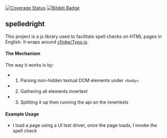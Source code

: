 [![Coverage Status](https://coveralls.io/repos/github/tmillner/spelledright/badge.svg?branch=master)](https://coveralls.io/github/tmillner/spelledright?branch=master) [![Bitdeli Badge](https://d2weczhvl823v0.cloudfront.net/tmillner/spelledright/trend.png)](https://bitdeli.com/free "Bitdeli Badge")
## spelledright 

This project is a js library used to facilitate spell checks on HTML pages in English. It wraps around [cfinke/Typo.js](https://github.com/cfinke/Typo.js).


#### The Mechanism
The way it works is by:

- 1) Parsing non-hidden textual DOM elements under `<body>`. 
- 2) Gathering all elements innertext
- 3) Splitting it up then running the api on the innertexts


#### Example Usage
- I load a page using a UI test driver, once the page loads, I invoke the spell check 
